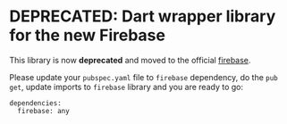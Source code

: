 # DEPRECATED: Dart wrapper library for the new Firebase

This library is now **deprecated** and moved to the official [firebase](https://pub.dartlang.org/packages/firebase).

Please update your `pubspec.yaml` file to `firebase` dependency, do the `pub get`, update imports to `firebase` library and you are ready to go:

```
dependencies:
  firebase: any
```
